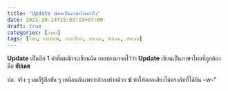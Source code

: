 ```yaml
---
title: "Update เขียนเป็นภาษาไทยยังไง"
date: 2021-10-14T15:53:19+07:00
draft: true
categories: [ภาษา]
tags: [ไทย, การพิมพ์, ภาษาไทย, อัพเดต, อัปเดต, อัพเดท]
---
```


__Update__ เป็นอีก 1 คำที่ผมมักจะเขียนผิด เลยของมาจดไว้ว่า __Update__ เขียนเป็นภาษาไทยที่ถูกต้องคือ __อัปเดต__

ปล. จริง ๆ ผมก็รู้สึกขัด ๆ เหมือนกันเพราะถ้าลงท้ายด้วย __ป__ ทำให้ออกเสียงไม่ตรงกับที่ได้ยิน -w-"
